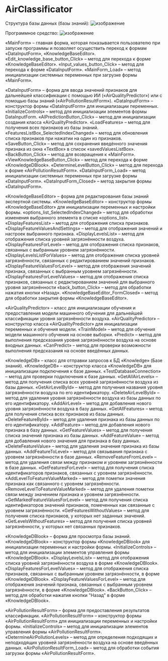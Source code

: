 # AirClassificator
Структура базы данных (базы знаний):
![изображение](https://github.com/user-attachments/assets/f89eed29-69a0-4959-9c19-2951dc50c0b4)

Программное средство:
![изображение](https://github.com/user-attachments/assets/13573616-61f7-4e3b-b006-917854b41276)

«MainForm» – главная форма, которая показывается пользователю при запуске программы и позволяет осуществить переход к формам «DataInputForm», «KnowledgeBaseEditor».
   «Edit_knowledge_base_button_Click» – метод для перехода к форме «KnowledgeBaseEditor».
  «Input_values_button_Click» – метод для перехода к форме «DataInputForm».
  «MainForm_Load» – метод инициализации системных переменных при загрузке формы «MainForm».

«DataInputForm» – форма для ввода значений признаков для дальнейшей классификации с помощью ИИ («AirQualityPredictor») или с помощью базы знаний («AirPollutionResultForm»).
  «DataInputForm» – конструктор формы «DataInputForm» для инициализации переменных.
  «InitializeControls» – метод для инициализации элементов формы DataInputForm.
  «AIPredictionButton_Click» – метод для инициализации создания класса «AirQualityPredictor».
  «LoadFeatures» – метод для получения всех признаков из базы знаний.
  «FeaturesListBox_SelectedIndexChanged» – метод для обновления списка признаков при нажатии на один из признаков.
  «SaveButton_Click» – метод для сохранения введённого значения признака из окна «TextBox» в список «savedValuesListBox».
  «BackButton_Click» – метод для возвращения к «MainForm».
  «ViewKnowledgeBaseButton_Click» – метод для перехода к форме «KnowledgeDBlook».
  «DetermineLevelButton_Click» – метод для перехода к форме «AirPollutionResultForm».
  «DataInputForm_Load» – метод инициализации системных переменных при загрузке формы «DataInputForm».
  «DataInputForm_Closed» – метод закрытия формы «DataInputForm».

«KnowledgeBaseEditor» – форма для редактирования базы знаний экспертной системы.
  «KnowledgeBaseEditor» – конструктор формы «KnowledgeBaseEditor» для инициализации переменных и настройки формы.
  «options_list_SelectedIndexChanged» – метод для обработки изменения выбранного элемента в списке «options_list».
  «DisplayFeaturesList» – метод для отображения списка признаков.
  «DisplayFeatureValuesAndSettings» – метод для отображения значений и настроек выбранного признака.
  «DisplayLevelsList» – метод для отображения списка уровней загрязнённости воздуха.
  «DisplayFeaturesForLevel» – метод для отображения списка признаков, связанных с выбранным уровнем загрязнённости.
  «DisplayLevelsListForValues» – метод для отображения списка уровней загрязнённости, связанных с редактированием значений признаков.
  «DisplayFeatureValuesForLevel» – метод для отображения значений признака, связанных с выбранным уровнем загрязнённости.
  «DisplayFeaturesForLevelValues» – метод для отображения списка признаков, связанных с редактированием значений для выбранного уровня загрязнённости
  «back_button_Click» – метод для обработки нажатия кнопки «Назад».
  «KnowledgeBaseEditor_FormClosed» – метод для обработки закрытия формы «KnowledgeBaseEditor».

«AirQualityPredictor» – класс для инициализации обучения и предоставления модели машинного обучения для дальнейшей классификации уровня загрязнённости воздуха.
  «AirQualityPredictor» – конструктор класса «AirQualityPredictor» для инициализации переменных и обучения модели. 
  «TrainModel» – метод для обучения модели машинного обучения на основе выборки. 
  «Predict» – метод для выполнения предсказания уровня загрязнённости воздуха на основе входных данных. 
  «CanPredict» – метод для проверки возможности выполнения предсказания на основе введённых данных.


«KnowledgeDB» – класс для отправки запросов к БД «Knowledge» (Базе знаний).
  «KnowledgeDB» – конструктор класса «KnowledgeDB» для инициализации подключения к базе данных. 
  «TestDatabaseConnection» – метод для проверки подключения к базе данных. 
  «GetAllAirLevels» – метод для получения списка всех уровней загрязнённости воздуха из базы данных. 
  «GetAirLevelById» – метод для получения названия уровня загрязнённости воздуха по его идентификатору. 
  «DeleteAirLevelById» – метод для удаления уровня загрязнённости воздуха из базы данных по его идентификатору. 
  «AddAirLevel» – метод для добавления нового уровня загрязнённости воздуха в базу данных. 
  «GetAllFeatures» – метод для получения списка всех признаков из базы данных. 
  «DeleteFeatureById» – метод для удаления признака из базы данных по его идентификатору. 
  «AddFeature» – метод для добавления нового признака в базу данных. 
  «GetFeatureValues» – метод для получения списка значений признака из базы данных. 
  «AddFeatureValue» – метод для добавления нового значения для признака в базу данных. 
  «DeleteFeatureValue» – метод для удаления значения признака из базы данных. 
  «AddFeatureToLevel» – метод для связывания признака с уровнем загрязнённости в базе данных. 
  «RemoveFeatureFromLevel» – метод для удаления связи между признаком и уровнем загрязнённости в базе данных. 
  «GetFeaturesForLevel» – метод для получения списка идентификаторов признаков, связанных с уровнем загрязнённости. 
  «AddLevelToFeatureValueMarked» – метод для пометки значения признака как связанного с уровнем загрязнённости. 
  «RemoveLevelToFeatureValueMarked» – метод для удаления пометки связи между значением признака и уровнем загрязнённости. 
  «GetMarkedFeatureValuesForLevel» – метод для получения списка идентификаторов значений признаков, помеченных как связанные с уровнем загрязнённости. 
  «GetFeaturesWithoutValues» – метод для получения списка признаков, у которых нет заданных значений. 
  «GetLevelsWithoutFeatures» – метод для получения списка уровней загрязнённости, у которых нет связанных признаков.

«KnowledgeDBlook» – форма для просмотра базы знаний.
  «KnowledgeDBlook» – конструктор формы «KnowledgeDBlook» для инициализации переменных и настройки формы. 
  «InitializeControls» – метод для инициализации элементов управления формы «KnowledgeDBlook». 
  «DisplayLevelsList» – метод для отображения списка уровней загрязнённости воздуха в форме «KnowledgeDBlook». 
  «DisplayFeaturesForLevelValues» – метод для отображения списка признаков, связанных с выбранным уровнем загрязнённости, в форме «KnowledgeDBlook». 
  «DisplayFeatureValuesForLevel» – метод для отображения значений признака, связанных с выбранным уровнем загрязнённости, в форме «KnowledgeDBlook». 
  «BackButton_Click» – метод для обработки нажатия кнопки "Назад" в форме «KnowledgeDBlook».

«AirPollutionResultForm» – форма для предоставления результатов классификации.
  «AirPollutionResultForm» – конструктор формы «AirPollutionResultForm» для инициализации переменных и настройки формы. 
  «InitializeControls» – метод для инициализации элементов управления формы «AirPollutionResultForm». 
  «DetermineAirPollutionLevels» – метод для определения подходящих и неподходящих уровней загрязнённости воздуха на основе введённых данных. 
  «AirPollutionResultForm_Load» – метод для обработки события загрузки формы «AirPollutionResultForm».


